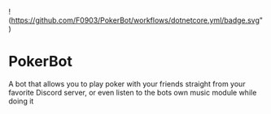 !(https://github.com/F0903/PokerBot/workflows/dotnetcore.yml/badge.svg")
# PokerBot

A bot that allows you to play poker with your friends straight from your favorite Discord server, or even listen to the bots own music module while doing it
